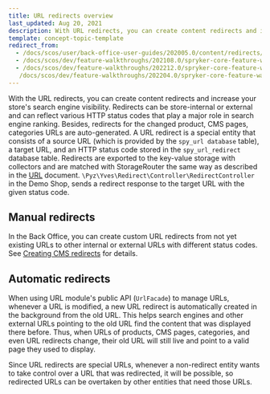 ```yaml
---
title: URL redirects overview
last_updated: Aug 20, 2021
description: With URL redirects, you can create content redirects and increase your store's search engine visibility
template: concept-topic-template
redirect_from:
  - /docs/scos/user/back-office-user-guides/202005.0/content/redirects/redirects.html
  - /docs/scos/dev/feature-walkthroughs/202108.0/spryker-core-feature-walkthrough/url-redirects-overview.html
  - /docs/scos/dev/feature-walkthroughs/202212.0/spryker-core-feature-walkthrough/url-redirects-overview.html
   /docs/scos/dev/feature-walkthroughs/202204.0/spryker-core-feature-walkthrough/url-redirects-overview.html
---
```


With the URL redirects, you can create content redirects and increase your store's search engine visibility. Redirects can be store-internal or external and can reflect various HTTP status codes that play a major role in search engine ranking. Besides, redirects for the changed product, CMS pages, categories URLs are auto-generated.
A URL redirect is a special entity that consists of a source URL (which is provided by the `spy_url database` table), a target URL, and an HTTP status code stored in the `spy_url_redirect` database table. Redirects are exported to the key-value storage with collectors and are matched with StorageRouter the same way as described in the [URL](/docs/scos/dev/back-end-development/yves/url.html) document. `\Pyz\Yves\Redirect\Controller\RedirectController` in the Demo Shop, sends a redirect response to the target URL with the given status code.

## Manual redirects

In the Back Office, you can create custom URL redirects from not yet existing URLs to other internal or external URLs with different status codes. See [Creating CMS redirects](/docs/pbc/all/content-management-system/{{page.version}}/base-shop/manage-in-the-back-office/redirects/create-cms-redirects.html) for details.

## Automatic redirects

When using URL module's public API (`UrlFacade`) to manage URLs, whenever a URL is modified, a new URL redirect is automatically created in the background from the old URL. This helps search engines and other external URLs pointing to the old URL find the content that was displayed there before. Thus, when URLs of products, CMS pages, categories, and even URL redirects change, their old URL will still live and point to a valid page they used to display.

Since URL redirects are special URLs, whenever a non-redirect entity wants to take control over a URL that was redirected, it will be possible, so redirected URLs can be overtaken by other entities that need those URLs.

